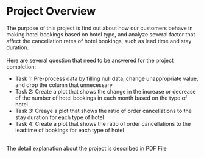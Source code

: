 # Project Overview

The purpose of this project is find out about how our customers behave in making hotel bookings based on hotel type, and analyze several factor that affect the cancellation rates of hotel bookings, such as lead time and stay duration. <br>
<br>
Here are several question that need to be answered for the project completion: <br>
- Task 1: Pre-process data by filling null data, change unappropriate value, and drop the column that unnecessary <br>
- Task 2: Create a plot that shows the change in the increase or decrease of the number of hotel bookings in each month based on the type of hotel <br>
- Task 3: Creaye a plot that shows the ratio of order cancellations to the stay duration for each type of hotel <br>
- Task 4: Create a plot that shows the ratio of order cancellations to the leadtime of bookings for each type of hotel <br>
<br>
The detail explanation about the project is described in PDF File
